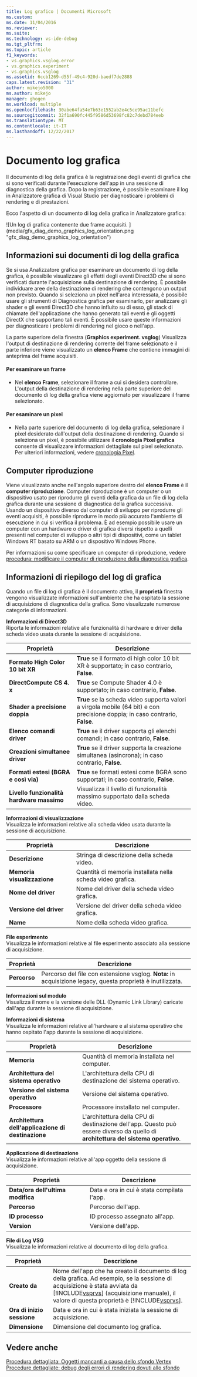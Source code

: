 ```yaml
---
title: Log grafico | Documenti Microsoft
ms.custom: 
ms.date: 11/04/2016
ms.reviewer: 
ms.suite: 
ms.technology: vs-ide-debug
ms.tgt_pltfrm: 
ms.topic: article
f1_keywords:
- vs.graphics.vsglog.error
- vs.graphics.experiment
- vs.graphics.vsglog
ms.assetid: 6ccb1269-d55f-49c4-920d-baedf7de2888
caps.latest.revision: "31"
author: mikejo5000
ms.author: mikejo
manager: ghogen
ms.workload: multiple
ms.openlocfilehash: 30abe64fa54e7b63e1552ab2e4c5ce95ac11befc
ms.sourcegitcommit: 32f1a690fc445f9586d53698fc82c7debd784eeb
ms.translationtype: MT
ms.contentlocale: it-IT
ms.lasthandoff: 12/22/2017
---
```

# <a name="graphics-log-document"></a>Documento log grafica
Il documento di log della grafica è la registrazione degli eventi di grafica che si sono verificati durante l'esecuzione dell'app in una sessione di diagnostica della grafica. Dopo la registrazione, è possibile esaminare il log in Analizzatore grafica di Visual Studio per diagnosticare i problemi di rendering e di prestazioni.  
  
 Ecco l'aspetto di un documento di log della grafica in Analizzatore grafica:  
  
 ![Un log di grafica contenente due frame acquisiti. ] (media/gfx_diag_demo_graphics_log_orientation.png "gfx_diag_demo_graphics_log_orientation")  
  
## <a name="understanding-graphics-log-documents"></a>Informazioni sui documenti di log della grafica  
 Se si usa Analizzatore grafica per esaminare un documento di log della grafica, è possibile visualizzare gli effetti degli eventi Direct3D che si sono verificati durante l'acquisizione sulla destinazione di rendering. È possibile individuare aree della destinazione di rendering che contengono un output non previsto. Quando si seleziona un pixel nell'area interessata, è possibile usare gli strumenti di Diagnostica grafica per esaminarlo, per analizzare gli shader e gli eventi Direct3D che hanno influito su di esso, gli stack di chiamate dell'applicazione che hanno generato tali eventi e gli oggetti DirectX che supportano tali eventi. È possibile usare queste informazioni per diagnosticare i problemi di rendering nel gioco o nell'app.  
  
 La parte superiore della finestra (**Graphics experiment. vsglog**) Visualizza l'output di destinazione di rendering corrente del frame selezionato e il parte inferiore viene visualizzato un **elenco Frame** che contiene immagini di anteprima del frame acquisiti.  
  
#### <a name="to-inspect-a-frame"></a>Per esaminare un frame  
  
-   Nel **elenco Frame**, selezionare il frame a cui si desidera controllare. L'output della destinazione di rendering nella parte superiore del documento di log della grafica viene aggiornato per visualizzare il frame selezionato.  
  
#### <a name="to-inspect-a-pixel"></a>Per esaminare un pixel  
  
-   Nella parte superiore del documento di log della grafica, selezionare il pixel desiderato dall'output della destinazione di rendering. Quando si seleziona un pixel, è possibile utilizzare il **cronologia Pixel grafica** consente di visualizzare informazioni dettagliate sul pixel selezionato. Per ulteriori informazioni, vedere [cronologia Pixel](graphics-pixel-history.md).  
  
## <a name="playback-machine"></a>Computer riproduzione  
 Viene visualizzato anche nell'angolo superiore destro del **elenco Frame** è il **computer riproduzione**. Computer riproduzione è un computer o un dispositivo usato per riprodurre gli eventi della grafica da un file di log della grafica durante una sessione di diagnostica della grafica successiva. Usando un dispositivo diverso dal computer di sviluppo per riprodurre gli eventi acquisiti, è possibile riprodurre in modo più accurato l'ambiente di esecuzione in cui si verifica il problema. È ad esempio possibile usare un computer con un hardware o driver di grafica diversi rispetto a quelli presenti nel computer di sviluppo o altri tipi di dispositivi, come un tablet Windows RT basato su ARM o un dispositivo Windows Phone.  
  
 Per informazioni su come specificare un computer di riproduzione, vedere [procedura: modificare il computer di riproduzione della diagnostica grafica](how-to-change-the-graphics-diagnostics-playback-machine.md).  
  
## <a name="graphics-log-summary-information"></a>Informazioni di riepilogo del log di grafica  
 Quando un file di log di grafica è il documento attivo, il **proprietà** finestra vengono visualizzate informazioni sull'ambiente che ha ospitato la sessione di acquisizione di diagnostica della grafica. Sono visualizzate numerose categorie di informazioni.  
  
 **Informazioni di Direct3D**  
 Riporta le informazioni relative alle funzionalità di hardware e driver della scheda video usata durante la sessione di acquisizione.  
  
|Proprietà|Descrizione|  
|--------------|-----------------|  
|**Formato High Color 10 bit XR**|**True** se il formato di high color 10 bit XR è supportato; in caso contrario, **False**.|  
|**DirectCompute CS 4. x**|**True** se Compute Shader 4.0 è supportato; in caso contrario, **False**.|  
|**Shader a precisione doppia**|**True** se la scheda video supporta valori a virgola mobile (64 bit) e con precisione doppia; in caso contrario, **False**.|  
|**Elenco comandi driver**|**True** se il driver supporta gli elenchi comandi; in caso contrario, **False**.|  
|**Creazioni simultanee driver**|**True** se il driver supporta la creazione simultanea (asincrona); in caso contrario, **False**.|  
|**Formati estesi (BGRA e così via)**|**True** se formati estesi come BGRA sono supportati; in caso contrario, **False**.|  
|**Livello funzionalità hardware massimo**|Visualizza il livello di funzionalità massimo supportato dalla scheda video.|  
  
 **Informazioni di visualizzazione**  
 Visualizza le informazioni relative alla scheda video usata durante la sessione di acquisizione.  
  
|Proprietà|Descrizione|  
|--------------|-----------------|  
|**Descrizione**|Stringa di descrizione della scheda video.|  
|**Memoria visualizzazione**|Quantità di memoria installata nella scheda video grafica.|  
|**Nome del driver**|Nome del driver della scheda video grafica.|  
|**Versione del driver**|Versione del driver della scheda video grafica.|  
|**Name**|Nome della scheda video grafica.|  
  
 **File esperimento**  
 Visualizza le informazioni relative al file esperimento associato alla sessione di acquisizione.  
  
|Proprietà|Descrizione|  
|--------------|-----------------|  
|**Percorso**|Percorso del file con estensione vsglog. **Nota:** in acquisizione legacy, questa proprietà è inutilizzata.|  
  
 **Informazioni sul modulo**  
 Visualizza il nome e la versione delle DLL (Dynamic Link Library) caricate dall'app durante la sessione di acquisizione.  
  
 **Informazioni di sistema**  
 Visualizza le informazioni relative all'hardware e al sistema operativo che hanno ospitato l'app durante la sessione di acquisizione.  
  
|Proprietà|Descrizione|  
|--------------|-----------------|  
|**Memoria**|Quantità di memoria installata nel computer.|  
|**Architettura del sistema operativo**|L'architettura della CPU di destinazione del sistema operativo.|  
|**Versione del sistema operativo**|Versione del sistema operativo.|  
|**Processore**|Processore installato nel computer.|  
|**Architettura dell'applicazione di destinazione**|L'architettura della CPU di destinazione dell'app. Questo può essere diverso da quello di **architettura del sistema operativo**.|  
  
 **Applicazione di destinazione**  
 Visualizza le informazioni relative all'app oggetto della sessione di acquisizione.  
  
|Proprietà|Descrizione|  
|--------------|-----------------|  
|**Data/ora dell'ultima modifica**|Data e ora in cui è stata compilata l'app.|  
|**Percorso**|Percorso dell'app.|  
|**ID processo**|ID processo assegnato all'app.|  
|**Version**|Versione dell'app.|  
  
 **File di Log VSG**  
 Visualizza le informazioni relative al documento di log della grafica.  
  
|Proprietà|Descrizione|  
|--------------|-----------------|  
|**Creato da**|Nome dell'app che ha creato il documento di log della grafica. Ad esempio, se la sessione di acquisizione è stata avviata da [!INCLUDE[vsprvs](../../code-quality/includes/vsprvs_md.md)] (acquisizione manuale), il valore di questa proprietà è [!INCLUDE[vsprvs](../../code-quality/includes/vsprvs_md.md)].|  
|**Ora di inizio sessione**|Data e ora in cui è stata iniziata la sessione di acquisizione.|  
|**Dimensione**|Dimensione del documento log grafica.|  
  
## <a name="see-also"></a>Vedere anche  
 [Procedura dettagliata: Oggetti mancanti a causa dello sfondo Vertex](walkthrough-missing-objects-due-to-vertex-shading.md)   
 [Procedure dettagliate: debug degli errori di rendering dovuti allo sfondo](walkthrough-debugging-rendering-errors-due-to-shading.md)